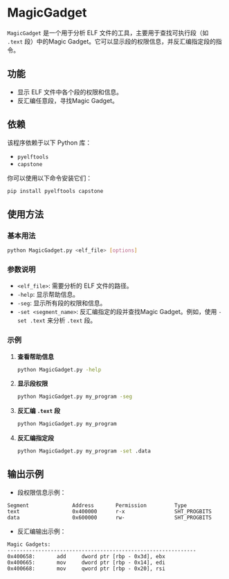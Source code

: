 
# MagicGadget

`MagicGadget` 是一个用于分析 ELF 文件的工具，主要用于查找可执行段（如 `.text` 段）中的Magic Gadget。它可以显示段的权限信息，并反汇编指定段的指令。

## 功能

- 显示 ELF 文件中各个段的权限和信息。
- 反汇编任意段，寻找Magic Gadget。

## 依赖

该程序依赖于以下 Python 库：

- `pyelftools`
- `capstone`

你可以使用以下命令安装它们：

```bash
pip install pyelftools capstone
```

## 使用方法

### 基本用法

```bash
python MagicGadget.py <elf_file> [options]
```

### 参数说明

- `<elf_file>`: 需要分析的 ELF 文件的路径。
- `-help`: 显示帮助信息。
- `-seg`: 显示所有段的权限和信息。
- `-set <segment_name>`: 反汇编指定的段并查找Magic Gadget。例如，使用 `-set .text` 来分析 `.text` 段。

### 示例

1. **查看帮助信息**

   ```bash
   python MagicGadget.py -help
   ```

2. **显示段权限**

   ```bash
   python MagicGadget.py my_program -seg
   ```

3. **反汇编 `.text` 段**

   ```bash
   python MagicGadget.py my_program
   ```

4. **反汇编指定段**

   ```bash
   python MagicGadget.py my_program -set .data
   ```

## 输出示例

- 段权限信息示例：

```
Segment              Address       Permission         Type
text                 0x400000      r-x                SHT_PROGBITS
data                 0x600000      rw-                SHT_PROGBITS
```

- 反汇编输出示例：

```
Magic Gadgets:
-------------------------------------------------------------
0x400658:       add     dword ptr [rbp - 0x3d], ebx
0x400665:       mov     dword ptr [rbp - 0x14], edi
0x400668:       mov     qword ptr [rbp - 0x20], rsi
```
